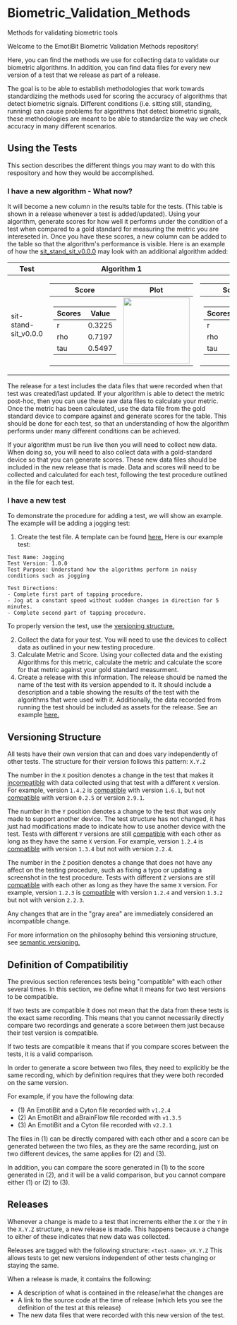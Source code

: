 # Biometric_Validation_Methods
Methods for validating biometric tools

Welcome to the EmotiBit Biometric Validation Methods repository!

Here, you can find the methods we use for collecting data to validate our biometric algorithms. In addition, you can find data files for every new version of a test that we release as part of a release.

The goal is to be able to establish methodologies that work towards standardizing the methods used for scoring the accuracy of algorithms that detect biometric signals. Different conditions (i.e. sitting still, standing, running) can cause problems for algorithms that detect biometric signals, these methodologies are meant to be able to standardize the way we check accuracy in many different scenarios.

## Using the Tests
This section describes the different things you may want to do with this respository and how they would be accomplished.

### I have a new algorithm - What now?
It will become a new column in the results table for the tests. (This table is shown in a release whenever a test is added/updated). Using your algorithm, generate scores for how well it performs under the condition of a test when compared to a gold standard for measuring the metric you are intereseted in. Once you have these scores, a new column can be added to the table so that the algorithm's performance is visible. Here is an example of how the [sit_stand_sit_v0.0.0](https://github.com/EmotiBit/Biometric_Validation_Methods/releases/tag/sit-stand-sit_v0.0.0) may look with an additional algorithm added:

| Test | Algorithm 1 | [Example] Algorithm 2 |
| --- | --- | --- |
| sit-stand-sit_v0.0.0 | <table> <tr> <thead><th>Score</th><th>Plot</th></tr></thead><tbody><tr> <td><table><tr><thead><th>Scores</th><th>Value</th></thead></tr><tbody><tr><td>r</td><td>0.3225</td></tr><tr><td>rho</td><td>0.7197</td></tr><tr><td>tau</td><td>0.5497</td></tr></tbody></table></td> <td><img src="https://github.com/EmotiBit/Biometric_Validation_Methods/assets/70301946/a401e7fd-14ec-4cbc-a976-ad4879c6f004" width=150> </td></tr></tbody> </table>| <table> <tr> <thead><th>Score</th><th>Plot</th></tr></thead><tbody><tr> <td><table><tr><thead><th>Scores</th><th>Value</th></thead></tr><tbody><tr><td>r</td><td>0.123</td></tr><tr><td>rho</td><td>0.456</td></tr><tr><td>tau</td><td>0.789</td></tr></tbody></table></td> <td><img src="https://github.com/EmotiBit/Biometric_Validation_Methods/assets/70301946/a401e7fd-14ec-4cbc-a976-ad4879c6f004" width=150> </td></tr></tbody> </table>|

The release for a test includes the data files that were recorded when that test was created/last updated. If your algorithm is able to detect the metric post-hoc, then you can use these raw data files to calculate your metric. Once the metric has been calculated, use the data file from the gold standard device to compare against and generate scores for the table. This should be done for each test, so that an understanding of how the algorithm performs under many different conditions can be achieved.

If your algorithm must be run live then you will need to collect new data. When doing so, you will need to also collect data with a gold-standard device so that you can generate scores. These new data files should be included in the new release that is made. Data and scores will need to be collected and calculated for each test, following the test procedure outlined in the file for each test.

### I have a new test
To demonstrate the procedure for adding a test, we will show an example. The example will be adding a jogging test:

1. Create the test file. A template can be found [here.](./tests/README.md#test-template) Here is our example test:
```
Test Name: Jogging 
Test Version: 1.0.0  
Test Purpose: Understand how the algorithms perform in noisy conditions such as jogging
  
Test Directions:  
- Complete first part of tapping procedure.  
- Jog at a constant speed without sudden changes in direction for 5 minutes. 
- Complete second part of tapping procedure.
```
To properly version the test, use the [versioning structure.](#versioning-structure)

2. Collect the data for your test. You will need to use the devices to collect data as outlined in your new testing procedure.
2. Calculate Metric and Score. Using your collected data and the existing Algorithms for this metric, calculate the metric and calculate the score for that metric against your gold standard measurment.
2. Create a release with this information. The release should be named the name of the test with its version appended to it. It should include a description and a table showing the results of the test with the algorithms that were used with it. Additionally, the data recorded from running the test should be included as assets for the release. See an example [here.](https://github.com/EmotiBit/Biometric_Validation_Methods/releases/tag/sit-stand-sit_v0.0.0)


## Versioning Structure

All tests have their own version that can and does vary independently of other tests. The structure for their version follows this pattern: ```X.Y.Z```

The number in the ```X``` position denotes a change in the test that makes it [incompatible](#definition-of-compatibilitiy) with data collected using that test with a different ```X``` version. For example, version ```1.4.2``` is [compatible](#definition-of-compatibilitiy) with version ```1.6.1```, but not [compatible](#definition-of-compatibilitiy) with version ```0.2.5``` or version ```2.9.1```.

The number in the ```Y``` position denotes a change to the test that was only made to support another device. The test structure has not changed, it has just had modifications made to indicate how to use another device with the test. Tests with different ```Y``` versions are still [compatible](#definition-of-compatibilitiy) with each other as long as they have the same ```X``` version. For example, version ```1.2.4``` is [compatible](#definition-of-compatibilitiy) with version ```1.3.4``` but not with version ```2.2.4```.

The number in the ```Z``` position denotes a change that does not have any affect on the testing procedure, such as fixing a typo or updating a screenshot in the test procedure. Tests with different ```Z``` versions are still [compatible](#definition-of-compatibilitiy) with each other as long as they have the same ```X``` version. For example, version ```1.2.3``` is [compatible](#definition-of-compatibilitiy) with version ```1.2.4``` and version ```1.3.2``` but not with version ```2.2.3```.

Any changes that are in the "gray area" are immediately considered an incompatible change.

For more information on the philosophy behind this versioning structure, see [semantic versioning.](https://semver.org/spec/v2.0.0.html)

## Definition of Compatibilitiy

The previous section references tests being "compatible" with each other several times. In this section, we define what it means for two test versions to be compatible.

If two tests are compatible it does not mean that the data from these tests is the exact same recording. This means that you cannot necessarily directly compare two recordings and generate a score between them just because their test version is compatible.

If two tests are compatible it means that if you compare scores between the tests, it is a valid comparison. 

In order to generate a score between two files, they need to explicitly be the same recording, which by definition requires that they were both recorded on the same version.

For example, if you have the following data:
- (1) An EmotiBit and a Cyton file recorded with ```v1.2.4```
- (2) An EmotiBit and aBrainFlow file recorded with ```v1.3.5```
- (3) An EmotiBit and a Cyton file recorded with ```v2.2.1```

The files in (1) can be directly compared with each other and a score can be generated between the two files, as they are the same recording, just on two different devices, the same applies for (2) and (3).

In addition, you can compare the score generated in (1) to the score generated in (2), and it will be a valid comparison, but you cannot compare either (1) or (2) to (3).

## Releases

Whenever a change is made to a test that increments either the ```X``` or the ```Y``` in the ```X.Y.Z``` structure, a new release is made. This happens because a change to either of these indicates that new data was collected.

Releases are tagged with the following structure: ```<test-name>_vX.Y.Z``` This allows tests to get new versions independent of other tests changing or staying the same.

When a release is made, it contains the following:
- A description of what is contained in the release/what the changes are
- A link to the source code at the time of release (which lets you see the definition of the test at this release)
- The new data files that were recorded with this new version of the test.